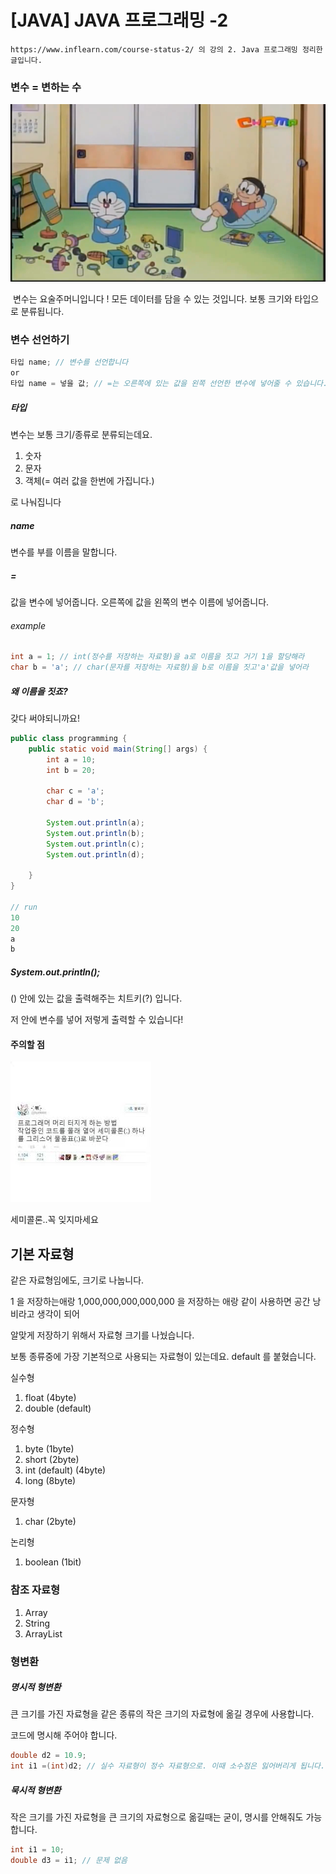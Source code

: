 # [JAVA] JAVA 프로그래밍 -2

```
https://www.inflearn.com/course-status-2/ 의 강의 2. Java 프로그래밍 정리한 글입니다.
```

### 변수 = 변하는 수 

![Alt text](img/java2_1.jpg)

​		변수는 요술주머니입니다 ! 모든 데이터를 담을 수 있는 것입니다. 보통 크기와 타입으로 분류됩니다.



### 변수 선언하기

```java
타입 name; // 변수를 선언합니다
or
타입 name = 넣을 값; // =는 오른쪽에 있는 값을 왼쪽 선언한 변수에 넣어줄 수 있습니다.
```

##### 타입

변수는 보통 크기/종류로 분류되는데요. 

1. 숫자
2. 문자
3. 객체(= 여러 값을 한번에 가집니다.)

로 나눠집니다

##### name

변수를 부를 이름을 말합니다. 

##### = 

값을 변수에 넣어줍니다. 오른쪽에 값을 왼쪽의 변수 이름에 넣어줍니다.

###### example

```java
int a = 1; // int(정수를 저장하는 자료형)을 a로 이름을 짓고 거기 1을 할당해라
char b = 'a'; // char(문자를 저장하는 자료형)을 b로 이름을 짓고'a'값을 넣어라
```



##### 왜 이름을 짓죠?

갖다 써야되니까요! 

```java
public class programming {
    public static void main(String[] args) {
        int a = 10;
        int b = 20;

        char c = 'a';
        char d = 'b';

        System.out.println(a);
        System.out.println(b);
        System.out.println(c);
        System.out.println(d);

    }
}

// run 
10
20
a
b
```

#####  System.out.println();

() 안에 있는 값을 출력해주는 치트키(?) 입니다.

저 안에 변수를 넣어 저렇게 출력할 수 있습니다!



#### 주의할 점

![Alt text](img/java2_2.jpeg)

세미콜론..꼭 잊지마세요



## 기본 자료형

같은 자료형임에도, 크기로 나눕니다.

1 을 저장하는애랑 1,000,000,000,000,000 을 저장하는 애랑 같이 사용하면 공간 낭비라고 생각이 되어 

알맞게 저장하기 위해서 자료형 크기를 나눴습니다. 

보통 종류중에 가장 기본적으로 사용되는 자료형이 있는데요. default 를 붙혔습니다.

실수형

1. float (4byte)
2. double (default)

정수형

1. byte (1byte)
2. short (2byte)
3. int (default) (4byte)
4. long (8byte)

문자형

1. char (2byte)

논리형

1. boolean (1bit)

### 참조 자료형

1. Array
2. String
3. ArrayList



### 형변환

##### 명시적 형변환

큰 크기를 가진 자료형을 같은 종류의 작은 크기의 자료형에 옮길 경우에 사용합니다.

코드에 명시해 주어야 합니다.

```java
double d2 = 10.9;
int i1 =(int)d2; // 실수 자료형이 정수 자료형으로. 이때 소수점은 잃어버리게 됩니다.
```

##### 묵시적 형변환

작은 크기를 가진 자료형을 큰 크기의 자료형으로 옮길때는 굳이, 명시를 안해줘도 가능합니다.

```java
int i1 = 10;
double d3 = i1; // 문제 없음
```

